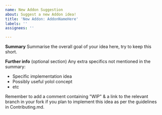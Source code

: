 ```yaml
---
name: New Addon Suggestion
about: Suggest a new Addon idea!
title: 'New Addon: AddonNameHere'
labels: ''
assignees: ''

---
```


**Summary**
Summarise the overall goal of your idea here, try to keep this short.

**Further info**
(optional section) Any extra specifics not mentioned in the summary:
 - Specific implementation idea
 - Possibly useful yolol concept
 - etc

Remember to add a comment containing "WIP" & a link to the relevant branch in your fork if you plan to implement this idea as per the guidelines in Contributing.md.
